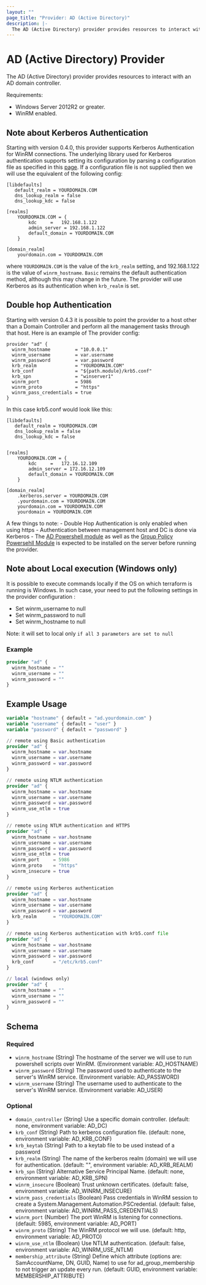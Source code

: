 ```yaml
---
layout: ""
page_title: "Provider: AD (Active Directory)"
description: |-
  The AD (Active Directory) provider provides resources to interact with an AD domain controller .
---
```


# AD (Active Directory) Provider

The AD (Active Directory) provider provides resources to interact with an AD domain controller.

Requirements:
 - Windows Server 2012R2 or greater.
 - WinRM enabled.

## Note about Kerberos Authentication

Starting with version 0.4.0, this provider supports Kerberos Authentication for WinRM connections.
The underlying library used for Kerberos authentication supports setting its configuration by parsing
a configuration file as specified in this [page](https://web.mit.edu/kerberos/krb5-1.12/doc/admin/conf_files/krb5_conf.html).
If a configuration file is not supplied then we will use the equivalent of the following config:

```
[libdefaults]
   default_realm = YOURDOMAIN.COM
   dns_lookup_realm = false
   dns_lookup_kdc = false

[realms]
	YOURDOMAIN.COM = {
        kdc 	= 	192.168.1.122
        admin_server = 192.168.1.122
        default_domain = YOURDOMAIN.COM
	}

[domain_realm]
	yourdomain.com = YOURDOMAIN.COM
```

where `YOURDOMAIN.COM` is the value of the `krb_realm` setting, and 192.168.1.122 is the value of `winrm_hostname`.
`Basic` remains the default authentication method, although this may change in the future. The provider will use
Kerberos as its authentication when `krb_realm` is set.

## Double hop Authentication

Starting with version 0.4.3 it is possible to point the provider to a host other than a Domain Controller and perform
all the management tasks through that host. Here is an example of The provider config:
```
provider "ad" {
  winrm_hostname         = "10.0.0.1"
  winrm_username         = var.username
  winrm_password         = var.password
  krb_realm              = "YOURDOMAIN.COM"
  krb_conf               = "${path.module}/krb5.conf"
  krb_spn                = "winserver1"
  winrm_port             = 5986
  winrm_proto            = "https"
  winrm_pass_credentials = true
}
```

In this case krb5.conf would look like this:
```
[libdefaults]
   default_realm = YOURDOMAIN.COM
   dns_lookup_realm = false
   dns_lookup_kdc = false


[realms]
	YOURDOMAIN.COM = {
		kdc 	= 	172.16.12.109
        admin_server = 172.16.12.109
		default_domain = YOURDOMAIN.COM
	}

[domain_realm]
    .kerberos.server = YOURDOMAIN.COM
	.yourdomain.com = YOURDOMAIN.COM
	yourdomain.com = YOURDOMAIN.COM
	yourdomain = YOURDOMAIN.COM
```


 A few things to note:
    - Double Hop Authentication is only enabled when using https
    - Authentication between management host and DC is done via Kerberos
    - The [AD Powershell module](https://docs.microsoft.com/en-us/powershell/module/activedirectory/?view=winserver2012r2-ps) as well as the [Group Policy Powersehll Module](https://docs.microsoft.com/en-us/powershell/module/grouppolicy/?view=windowsserver2019-ps) is expected to be installed
      on the server before running the provider.


## Note about Local execution (Windows only)

It is possible to execute commands locally if the OS on which terraform is running is Windows.
In such case, your need to put the following settings in the provider configuration :

- Set winrm_username to null
- Set winrm_password to null
- Set winrm_hostname to null

Note: it will set to local only `if all 3 parameters are set to null`

### Example
```terraform
provider "ad" {
  winrm_hostname = ""
  winrm_username = ""
  winrm_password = ""
}
```

 ## Example Usage

```terraform
variable "hostname" { default = "ad.yourdomain.com" }
variable "username" { default = "user" }
variable "password" { default = "password" }

// remote using Basic authentication
provider "ad" {
  winrm_hostname = var.hostname
  winrm_username = var.username
  winrm_password = var.password
}

// remote using NTLM authentication
provider "ad" {
  winrm_hostname = var.hostname
  winrm_username = var.username
  winrm_password = var.password
  winrm_use_ntlm = true
}

// remote using NTLM authentication and HTTPS
provider "ad" {
  winrm_hostname = var.hostname
  winrm_username = var.username
  winrm_password = var.password
  winrm_use_ntlm = true
  winrm_port     = 5986
  winrm_proto    = "https"
  winrm_insecure = true
}

// remote using Kerberos authentication
provider "ad" {
  winrm_hostname = var.hostname
  winrm_username = var.username
  winrm_password = var.password
  krb_realm      = "YOURDOMAIN.COM"
}

// remote using Kerberos authentication with krb5.conf file
provider "ad" {
  winrm_hostname = var.hostname
  winrm_username = var.username
  winrm_password = var.password
  krb_conf       = "/etc/krb5.conf"
}

// local (windows only)
provider "ad" {
  winrm_hostname = ""
  winrm_username = ""
  winrm_password = ""
}
```

<!-- schema generated by tfplugindocs -->
## Schema

### Required

- `winrm_hostname` (String) The hostname of the server we will use to run powershell scripts over WinRM. (Environment variable: AD_HOSTNAME)
- `winrm_password` (String) The password used to authenticate to the server's WinRM service. (Environment variable: AD_PASSWORD)
- `winrm_username` (String) The username used to authenticate to the server's WinRM service. (Environment variable: AD_USER)

### Optional

- `domain_controller` (String) Use a specific domain controller. (default: none, environment variable: AD_DC)
- `krb_conf` (String) Path to kerberos configuration file. (default: none, environment variable: AD_KRB_CONF)
- `krb_keytab` (String) Path to a keytab file to be used instead of a password
- `krb_realm` (String) The name of the kerberos realm (domain) we will use for authentication. (default: "", environment variable: AD_KRB_REALM)
- `krb_spn` (String) Alternative Service Principal Name. (default: none, environment variable: AD_KRB_SPN)
- `winrm_insecure` (Boolean) Trust unknown certificates. (default: false, environment variable: AD_WINRM_INSECURE)
- `winrm_pass_credentials` (Boolean) Pass credentials in WinRM session to create a System.Management.Automation.PSCredential. (default: false, environment variable: AD_WINRM_PASS_CREDENTIALS)
- `winrm_port` (Number) The port WinRM is listening for connections. (default: 5985, environment variable: AD_PORT)
- `winrm_proto` (String) The WinRM protocol we will use. (default: http, environment variable: AD_PROTO)
- `winrm_use_ntlm` (Boolean) Use NTLM authentication. (default: false, environment variable: AD_WINRM_USE_NTLM)
- `membership_attribute` (String) Define which attribute (options are: SamAccountName, DN, GUID, Name) to use for ad_group_membership to not trigger an update every run. (default: GUID, environment variable: MEMBERSHIP_ATTRIBUTE)
